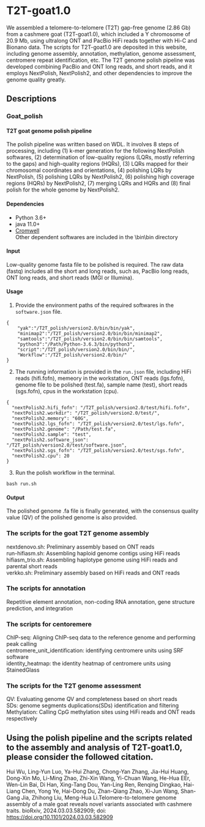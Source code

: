 # T2T-goat1.0
We assembled a telomere-to-telomere (T2T) gap-free genome (2.86 Gb) from a cashmere goat (T2T-goat1.0), which included a Y chromosome of 20.9 Mb, using ultralong ONT and PacBio HiFi reads together with Hi-C and Bionano data. 
The scripts for T2T-goat1.0 are deposited in this website, including genome assembly, annotation, methylation, genome assessment, centromere repeat identification, etc. 
The T2T genome polish pipeline was developed combining PacBio and ONT long reads, and short reads, and it employs NextPolish, NextPolish2, and other dependencies to improve the genome quality greatly. 

## Descriptions

### Goat_polish 
#### T2T goat genome polish pipeline   
The polish pipeline was written based on WDL. It involves 8 steps of processing, including (1) k-mer generation for the following NextPolish softwares, (2) determination of low-quality regions (LQRs, mostly referring to the gaps) and high-quality regions (HQRs), (3) LQRs mapped for their chromosomal coordinates and orientations, (4) polishing LQRs by NextPolish, (5) polishing LQRs by NextPolish2, (6) polishing high coverage regions (HQRs) by NextPolish2, (7) merging LQRs and HQRs and (8) final polish for the whole genome by NextPolish2. 

#### Dependencies    
* Python 3.6+
* java 11.0+
* [Cromwell](https://github.com/broadinstitute/cromwell)    
Other dependent softwares are included in the \bin\bin directory

#### Input    
Low-quality genome fasta file to be polished is required.
The raw data (fastq) includes all the short and long reads, such as, PacBio long reads, ONT long reads, and short reads (MGI or Illumina).

#### Usage    
1. Provide the environment paths of the required softwares in the `software.json` file.  
```
{
	"yak":"/T2T_polish/version2.0/bin/bin/yak",
	"minimap2":"/T2T_polish/version2.0/bin/bin/minimap2",
	"samtools":"/T2T_polish/version2.0/bin/bin/samtools",
	"python3":"/Path/Python-3.6.3/bin/python3",
	"script":"/T2T_polish/version2.0/bin/bin/",
	"Workflow":"/T2T_polish/version2.0/bin/"
}
```   
2. The running information is provided in the `run.json` file, including HiFi reads (hifi.fofn), memeory in the workstation, ONT reads (lgs.fofn), genome file to be polished (test.fa), sample name (test), short reads (sgs.fofn), cpus in the workstation (cpu).
```
{
  "nextPolish2.hifi_fofn": "/T2T_polish/version2.0/test/hifi.fofn",
  "nextPolish2.workdir": "/T2T_polish/version2.0/test/",
  "nextPolish2.memory": "60G",
  "nextPolish2.lgs_fofn": "/T2T_polish/version2.0/test/lgs.fofn",
  "nextPolish2.genome": "/Path/test.fa",
  "nextPolish2.sample": "test",
  "nextPolish2.software_json": "/T2T_polish/version2.0/test/software.json",
  "nextPolish2.sgs_fofn": "/T2T_polish/version2.0/test/sgs.fofn",
  "nextPolish2.cpu": 20
}
```    
3. Run the polish workflow in the terminal.   
```
bash run.sh    
```

#### Output    
The polished genome .fa file is finally generated, with the consensus quality value (QV) of the polished genome is also provided. 

### The scripts for the goat T2T genome assembly     
nextdenovo.sh: Preliminary assembly based on ONT reads    
run-hifiasm.sh: Assembling haploid genome contigs using HiFi reads    
hifiasm_trio.sh: Assembling haplotype genome using HiFi reads and parental short reads    
verkko.sh: Preliminary assembly based on HiFi reads and ONT reads

### The scripts for annotation    
Repetitive element annotation, non-coding RNA annotation, gene structure prediction, and integration  

### The scripts for centoremere    
ChIP-seq: Aligning ChIP-seq data to the reference genome and performing peak calling    
centromere_unit_identification: identifying centromere units using SRF software    
identity_heatmap: the identity heatmap of centromere units using StainedGlass
 
### The scripts for the T2T genome assessment    
QV: Evaluating genome QV and completeness based on short reads    
SDs: genome segments duplications(SDs) identification and filtering    
Methylation: Calling CpG methylation sites using HiFi reads and ONT reads respectively



## Using the polish pipeline and the scripts related to the assembly and analysis of T2T-goat1.0, please consider the followed citation.    
Hui Wu, Ling-Yun Luo, Ya-Hui Zhang, Chong-Yan Zhang, Jia-Hui Huang, Dong-Xin Mo, Li-Ming Zhao, Zhi-Xin Wang, Yi-Chuan Wang, He-Hua EEr, Wen-Lin Bai, Di Han, Xing-Tang Dou, Yan-Ling Ren, Renqing Dingkao, Hai-Liang Chen, Yong Ye, Hai-Dong Du, Zhan-Qiang Zhao, Xi-Jun Wang, Shan-Gang Jia, Zhihong Liu, Meng-Hua Li.Telomere-to-telomere genome assembly of a male goat reveals novel variants associated with cashmere traits. bioRxiv, 2024.03.03.582909; doi: https://doi.org/10.1101/2024.03.03.582909
